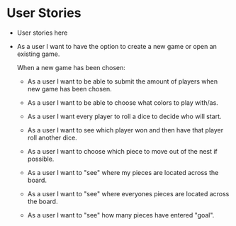 # User Stories

- User stories here

- As a user I want to have the option to create a new game or open an existing game.

  When a new game has been chosen:

  - As a user I want to be able to submit the amount of players when new game has been chosen.

  - As a user I want to be able to choose what colors to play with/as.

  - As a user I want every player to roll a dice to decide who will start.

  - As a user I want to see which player won and then have that player roll another dice.

  - As a user I want to choose which piece to move out of the nest if possible.

  - As a user I want to "see" where my pieces are located across the board.

  - As a user I want to "see" where everyones pieces are located across the board.

  - As a user I want to "see" how many pieces have entered "goal".
